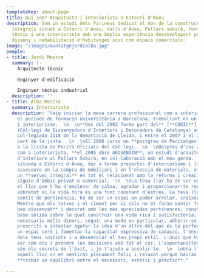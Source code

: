```yaml
---
templateKey: about-page
title: Qui som? Arquitecte i interiorista a Esterri d'Àneu
description: Som un estudi dels Pirineus dedicat al món de la construcció i les reformes
  integrals situat a Esterri d'Àneu, Valls d'Àneu, Pallars sobirà, format per un arquitecte
  tècnic i una interiorista amb una àmplia experiència desenvolupant projectes de
  disseny i rehabilitació d'habitatges així com espais comercials.
image: "/images/muntatgejordialba.jpg"
people:
- title: Jordi Mestre
  summary: |-
    Arquitecte tècnic

    Enginyer d'edificació

    Enginyer tècnic industrial
  description: ''
- title: Alba Mestre
  summary: Interiorista
  description: "Vaig iniciar la meva carrera professional com a interiorista durant
    el període de formació universitària a Barcelona, treballant en un estudi d'arquitectura
    i interiorisme.  \n  \n**Des del 2003 formo part del** [**CODIC**](https://codic-lleida.com)
    (Col·legi de Dissenyadors d'Interiors i Decoradors de Catalunya) amb el núm. de
    col·legiada 1118 de la demarcació de Lleida, i entre el 2007 i el 2012 en formo
    part de la junta.  \n  \nEl 2008 curso un **postgrau de Peritatges** i m'incorporo
    a la llista de Perits Oficials del Col·legi.  \n  \nDesprés d'uns anys d'experiència
    com a interiorista, **el 2005 obro ARQUENGIN**, un estudi d'arquitectura i disseny
    d'interiors al Pallars Sobirà, en col·laboració amb el meu germà.  \nDes de l'oficina
    situada a Esterri d'Àneu, duc a terme projectes d'interiorisme i il·luminació,
    assessoro en la compra de mobiliari i en l'elecció de materials, oferint així
    un **servei integral** en tot el relacionat amb la reforma i creació d'espais,
    siguin d'àmbit privat o comercial.  \n  \nLa teva llar ha de ser un refugi. És
    el lloc que t'ha d'emplenar de calma, agradar i proporcionar-te repòs i assossec,
    sobretot si la vida fora és una font constant d'estrès. La teva llar t'ha de transmetre
    sentit de pertinència, ha de ser un espai on poder arrelar, créixer i desenrolar-te.
    Mentre que els totxos i el ciment per si sols no et faran sentir feliç, **un habitatge
    ben dissenyat** i decorat amb les més apreciades pertinences, constitueix una
    base sòlida sobre la qual construir una vida rica i satisfactòria.  \n  \nNo són
    necessaris molts diners, seguir una moda en particular, adherir-se amb principis
    prescrits o intentar agafar la idea d'un altre del que és la perfecció. Crear
    un espai serè i fomentar la capacitat expressiva de cadascú, t'ensenya a fiar-te
    dels teus instints i a desenrolar el teu propi estil. L'únic que has de fer és
    ser com ets i prendre les decisions amb tot el cor. L'espontaneïtat i la personalitat
    són els secrets de l'èxit, i jo t'ajudo a assolir-lo.  \n  \nUna llar afable és
    aquell lloc on et sentiràs plenament feliç i relaxat perquè hauràs aconseguit
    **trobar un equilibri entre el necessari, estètic i pràctic**."

---
```

